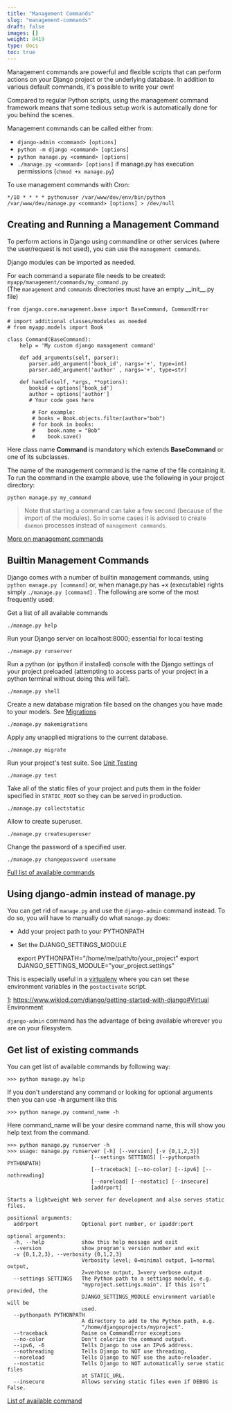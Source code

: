 ```yaml
---
title: "Management Commands"
slug: "management-commands"
draft: false
images: []
weight: 8419
type: docs
toc: true
---
```


Management commands are powerful and flexible scripts that can perform actions on your Django project or the underlying database. In addition to various default commands, it's possible to write your own!

Compared to regular Python scripts, using the management command framework means that some tedious setup work is automatically done for you behind the scenes.

Management commands can be called either from:

  - `django-admin <command> [options]`
  - `python -m django <command> [options]`
  - `python manage.py <command> [options]`
  - `./manage.py <command> [options]` if manage.py has execution permissions (`chmod +x manage.py`)
   
To use management commands with Cron:

    */10 * * * * pythonuser /var/www/dev/env/bin/python /var/www/dev/manage.py <command> [options] > /dev/null

## Creating and Running a Management Command
To perform actions in Django using commandline or other services (where the user/request is not used), you can use the `management commands`.  

Django modules can be imported as needed.

For each command a separate file needs to be created: 
 `myapp/management/commands/my_command.py` \
(The `management` and `commands` directories must have an empty \_\_init__.py file)

    from django.core.management.base import BaseCommand, CommandError

    # import additional classes/modules as needed
    # from myapp.models import Book
    
    class Command(BaseCommand):
        help = 'My custom django management command'
    
        def add_arguments(self, parser):
           parser.add_argument('book_id', nargs='+', type=int)
           parser.add_argument('author' , nargs='+', type=str)

        def handle(self, *args, **options):
           bookid = options['book_id'] 
           author = options['author']
           # Your code goes here
            
            # For example:
            # books = Book.objects.filter(author="bob")
            # for book in books:
            #    book.name = "Bob"
            #    book.save()

Here class name **Command** is mandatory which extends **BaseCommand** or one of its subclasses.

The name of the management command is the name of the file containing it.  To run the command in the example above, use the following in your project directory:
    
    python manage.py my_command

> Note that starting a command can take a few second (because of the
> import of the modules). So in some cases it is advised to create
> `daemon` processes instead of `management commands`.

 

[More on management commands][1]


  [1]: https://docs.djangoproject.com/en/dev/howto/custom-management-commands/

## Builtin Management Commands
 Django comes with a number of builtin management commands, using `python manage.py [command]` or, when manage.py has +x (executable) rights simply `./manage.py [command]` . 
The following are some of the most frequently used:

Get a list of all available commands

    ./manage.py help

Run your Django server on localhost:8000; essential for local testing

    ./manage.py runserver

Run a python (or ipython if installed) console with the Django settings of your project preloaded (attempting to access parts of your project in a python terminal without doing this will fail).

    ./manage.py shell

Create a new database migration file based on the changes you have made to your models. See [Migrations][1]

    ./manage.py makemigrations

Apply any unapplied migrations to the current database.

    ./manage.py migrate

Run your project's test suite. See [Unit Testing][2]

    ./manage.py test

Take all of the static files of your project and puts them in the folder specified in `STATIC_ROOT` so they can be served in production.

    ./manage.py collectstatic

Allow to create superuser.

    ./manage.py createsuperuser

Change the password of a specified user.

    ./manage.py changepassword username


[Full list of available commands][3]


  [1]: https://www.wikiod.com/django/migrations
  [2]: https://www.wikiod.com/django/unit-testing
  [3]: https://docs.djangoproject.com/en/stable/ref/django-admin/#available-commands.

## Using django-admin instead of manage.py
You can get rid of `manage.py` and use the `django-admin` command instead. To do so, you will have to manually do what `manage.py` does:

- Add your project path to your PYTHONPATH
- Set the DJANGO_SETTINGS_MODULE


    export PYTHONPATH="/home/me/path/to/your_project"
    export DJANGO_SETTINGS_MODULE="your_project.settings"

This is especially useful in a [virtualenv][1] where you can set these environment variables in the `postactivate` script.

 [1]: https://www.wikiod.com/django/getting-started-with-django#Virtual Environment

`django-admin` command has the advantage of being available wherever you are on your filesystem.

## Get list of existing commands
You can get list of available commands by following way: 

    >>> python manage.py help
If you don't understand any command or looking for optional arguments then you can use **-h** argument like this

    >>> python manage.py command_name -h
Here command_name will be your desire command name, this will show you help text from the command.

    >>> python manage.py runserver -h          
    >>> usage: manage.py runserver [-h] [--version] [-v {0,1,2,3}]
                               [--settings SETTINGS] [--pythonpath PYTHONPATH]
                               [--traceback] [--no-color] [--ipv6] [--nothreading]
                               [--noreload] [--nostatic] [--insecure]
                               [addrport]
    
    Starts a lightweight Web server for development and also serves static files.
    
    positional arguments:
      addrport              Optional port number, or ipaddr:port
    
    optional arguments:
      -h, --help            show this help message and exit
      --version             show program's version number and exit
      -v {0,1,2,3}, --verbosity {0,1,2,3}
                            Verbosity level; 0=minimal output, 1=normal output,
                            2=verbose output, 3=very verbose output
      --settings SETTINGS   The Python path to a settings module, e.g.
                            "myproject.settings.main". If this isn't provided, the
                            DJANGO_SETTINGS_MODULE environment variable will be
                            used.
      --pythonpath PYTHONPATH
                            A directory to add to the Python path, e.g.
                            "/home/djangoprojects/myproject".
      --traceback           Raise on CommandError exceptions
      --no-color            Don't colorize the command output.
      --ipv6, -6            Tells Django to use an IPv6 address.
      --nothreading         Tells Django to NOT use threading.
      --noreload            Tells Django to NOT use the auto-reloader.
      --nostatic            Tells Django to NOT automatically serve static files
                            at STATIC_URL.
      --insecure            Allows serving static files even if DEBUG is False.
[List of available command][1]


  [1]: https://docs.djangoproject.com/en/1.9/ref/django-admin/#available-commands.

